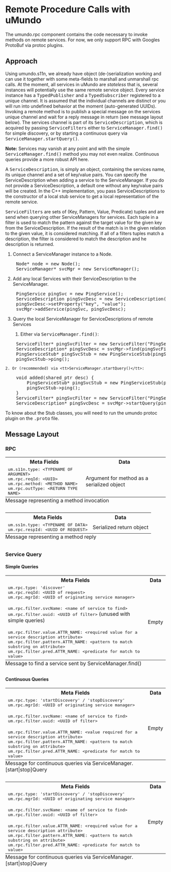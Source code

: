 # Remote Procedure Calls with uMundo

The umundo.rpc component contains the code necessary to invoke methods on remote
services. For now, we only support RPC with Googles ProtoBuf via protoc plugins.

## Approach

Using umundo.s11n, we already have object (de-)serialization working and can use
it together with some meta-fields to marshall and unmarshall rpc calls. At the
moment, all services in uMundo are *stateless* that is, several instances will
potentially use the same remote service object. Every service instance has a
<tt>TypedPublisher</tt> and a <tt>TypedSubscriber</tt> registered to a unique
channel. It is assumed that the individual channels are distinct or you will
run into undefined behavior at the moment (auto-generated UUIDs).
Invoking a remote method is to publish a special message on the services unique
channel and wait for a reply message in return (see message layout below).
The services channel is part of its <tt>ServiceDescription</tt>, which is acquired
by passing <tt>ServiceFilters</tt> either to <tt>ServiceManager.find()</tt> for
simple discovery, or by starting a continuous query via <tt>ServiceManager.startQuery()</tt>.

<b>Note:</b> Services may vanish at any point and with the simple <tt>ServiceManager.find()</tt>
method you may not even realize. Continuous queries provide a more robust API here.

A <tt>ServiceDescription</tt>, is simply an object, containing the services name,
its unique channel and a set of key/value pairs. You can specify the ServiceDescription
when adding a service to the ServiceManager. If you do not provide a ServiceDescription,
a default one without any key/value pairs will be created. In the C++ implementation,
you pass ServiceDescriptions to the constructor of a local stub service to get a
local representation of the remote service.

<tt>ServiceFilters</tt> are sets of (Key, Pattern, Value, Predicate) tuples and
are send when querying other ServiceManagers for services. Each tuple in a filter
is used to match the pattern against the target value for the given key from the
ServiceDescription. If the result of the match is in the given relation to the
given value, it is considered matching. If all of a filters tuples match a description,
the filter is considered to match the description and he description is returned.

1. Connect a ServiceManager instance to a Node.
<pre>
    Node* node = new Node();
    ServiceManager* svcMgr = new ServiceManager();
</pre>
2. Add any local Services with their ServiceDescription to the ServiceManager.
<pre>
	PingService pingSvc = new PingService();
	ServiceDescription pingSvcDesc = new ServiceDescription();
	pingSvcDesc->setProperty("key", "value");
    svcMgr->addService(pingSvc, pingSvcDesc);
</pre>

3. Query the local ServiceManager for ServiceDescriptions of remote Services

	1. Either via <tt>ServiceManager.find()</tt>:
<pre>
	ServiceFilter* pingSvcFilter = new ServiceFilter("PingService");
	ServiceDescription* pingSvcDesc = svcMgr->find(pingSvcFilter);
	PingServiceStub* pingSvcStub = new PingServiceStub(pingSvcDesc);
	pingSvcStub->ping();
</pre>

	2. Or (recommended) via <tt>ServiceManager.startQuery()</tt>:
<pre>
	void added(shared_ptr<ServiceDescription> desc) {
        PingServiceStub* pingSvcStub = new PingServiceStub(pingSvcDesc);
        pingSvcStub->ping();
	}
	ServiceFilter* pingSvcFilter = new ServiceFilter("PingService");
	ServiceDescription* pingSvcDesc = svcMgr->startQuery(pingSvcFilter, this);
</pre>

To know about the Stub classes, you will need to run the umundo protoc plugin
on the <tt>.proto</tt> file.

## Message Layout

### RPC

<table>
	<tr><th>Meta Fields</th><th>Data</th></tr>
	<tr>
		<td>
			<tt>um.s11n.type: &lt;TYPENAME OF ARGUMENT></tt><br />
			<tt>um.rpc.reqId: &lt;UUID></tt><br />
			<tt>um.rpc.method: &lt;METHOD NAME></tt><br />
			<tt>um.rpc.outType: &lt;RETURN TYPE NAME></tt><br />
		</td>
		<td>Argument for method as a serialized object</td>
	</tr>
	<caption style="caption-side: bottom; text-align: left;">Message representing a method invocation</caption>
</table>

<table>
	<tr><th>Meta Fields</th><th>Data</th></tr>
	<tr>
		<td>
			<tt>um.ss1n.type: &lt;TYPENAME OF DATA></tt><br />
			<tt>um.rpc.respId: &lt;UUID OF REQUEST></tt><br />
		</td>
		<td>Serialized return object</td>
	</tr>
	<caption style="caption-side: bottom; text-align: left;">Message representing a method reply</caption>
</table>


### Service Query


#### Simple Queries

<table>
	<tr><th>Meta Fields</th><th>Data</th></tr>
	<tr>
		<td>
			<tt>um.rpc.type: 'discover'</tt><br />
			<tt>um.rpc.reqId: &lt;UUID of request></tt><br />
			<tt>um.rpc.mgrId: &lt;UUID of originating service manager></tt><br /><br />
			<tt>um.rpc.filter.svcName: &lt;name of service to find></tt><br />
			<tt>um.rpc.filter.uuid: &lt;UUID of filter></tt> (unused with simple queries)<br /><br />
			<tt>um.rpc.filter.value.ATTR_NAME: &lt;required value for a service description attribute></tt><br />
			<tt>um.rpc.filter.pattern.ATTR_NAME: &lt;pattern to match substring on attribute></tt><br />
			<tt>um.rpc.filter.pred.ATTR_NAME: &lt;predicate for match to value></tt><br />
		</td>
		<td>Empty</td>
	</tr>
	<caption style="caption-side: bottom; text-align: left;">Message to find a service sent by ServiceManager.find()</caption>
</table>


#### Continuous Queries

<table>
	<tr><th>Meta Fields</th><th>Data</th></tr>
	<tr>
		<td>
			<tt>um.rpc.type: 'startDiscovery' / 'stopDiscovery'</tt><br />
			<tt>um.rpc.mgrId: &lt;UUID of originating service manager></tt><br /><br />
			<tt>um.rpc.filter.svcName: &lt;name of service to find></tt><br />
			<tt>um.rpc.filter.uuid: &lt;UUID of filter></tt><br /><br />
			<tt>um.rpc.filter.value.ATTR_NAME: &lt;value required for a service description attribute></tt><br />
			<tt>um.rpc.filter.pattern.ATTR_NAME: &lt;pattern to match substring on attribute></tt><br />
			<tt>um.rpc.filter.pred.ATTR_NAME: &lt;predicate for match to value></tt><br />
		</td>
		<td>Empty</td>
	</tr>
	<caption style="caption-side: bottom; text-align: left;">Message for continuous queries via ServiceManager.[start|stop]Query</caption>
</table>

<table>
	<tr><th>Meta Fields</th><th>Data</th></tr>
	<tr>
		<td>
			<tt>um.rpc.type: 'startDiscovery' / 'stopDiscovery'</tt><br />
			<tt>um.rpc.mgrId: &lt;UUID of originating service manager></tt><br /><br />
			<tt>um.rpc.filter.svcName: &lt;name of service to find></tt><br />
			<tt>um.rpc.filter.uuid: &lt;UUID of filter></tt><br /><br />
			<tt>um.rpc.filter.value.ATTR_NAME: &lt;required value for a service description attribute></tt><br />
			<tt>um.rpc.filter.pattern.ATTR_NAME: &lt;pattern to match substring on attribute></tt><br />
			<tt>um.rpc.filter.pred.ATTR_NAME: &lt;predicate for match to value></tt><br />
		</td>
		<td>Empty</td>
	</tr>
	<caption style="caption-side: bottom; text-align: left;">Message for continuous queries via ServiceManager.[start|stop]Query</caption>
</table>

